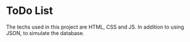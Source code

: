 # ToDo List

The techs used in this project are HTML, CSS and JS. In addition to using JSON, to simulate the database.

